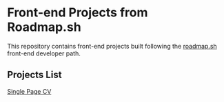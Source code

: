 # Front-end Projects from Roadmap.sh

This repository contains front-end projects built following the [roadmap.sh](https://roadmap.sh/) front-end developer path.

## Projects List

[Single Page CV]([https://roadmap.sh/projects/basic-html-website](https://roadmap.sh/projects/single-page-cv))
